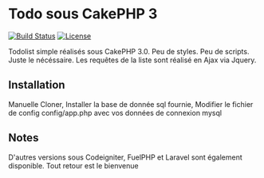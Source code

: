 # Todo sous CakePHP 3

[![Build Status](https://api.travis-ci.org/cakephp/app.png)](https://travis-ci.org/cakephp/app)
[![License](https://poser.pugx.org/cakephp/app/license.svg)](https://packagist.org/packages/cakephp/app)

Todolist simple réalisés sous CakePHP 3.0.
Peu de styles. Peu de scripts. Juste le nécéssaire.
Les requêtes de la liste sont réalisé en Ajax via Jquery.

## Installation

Manuelle
Cloner, 
Installer la base de donnée sql fournie, 
Modifier le fichier de config config/app.php avec vos données de connexion mysql

## Notes

D'autres versions sous Codeigniter, FuelPHP et Laravel sont également disponible.
Tout retour est le bienvenue

